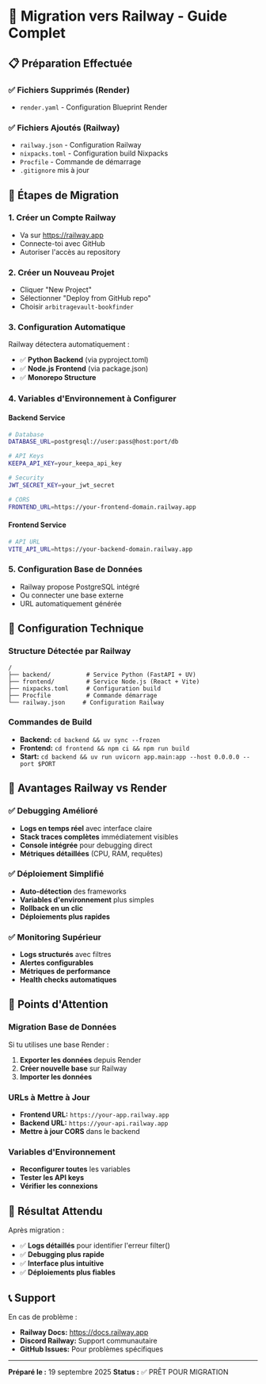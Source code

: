 # 🚂 Migration vers Railway - Guide Complet

## 📋 Préparation Effectuée

### ✅ Fichiers Supprimés (Render)
- `render.yaml` - Configuration Blueprint Render

### ✅ Fichiers Ajoutés (Railway)
- `railway.json` - Configuration Railway
- `nixpacks.toml` - Configuration build Nixpacks
- `Procfile` - Commande de démarrage
- `.gitignore` mis à jour

## 🚀 Étapes de Migration

### 1. Créer un Compte Railway
- Va sur https://railway.app
- Connecte-toi avec GitHub
- Autoriser l'accès au repository

### 2. Créer un Nouveau Projet
- Cliquer "New Project"
- Sélectionner "Deploy from GitHub repo"
- Choisir `arbitragevault-bookfinder`

### 3. Configuration Automatique
Railway détectera automatiquement :
- ✅ **Python Backend** (via pyproject.toml)
- ✅ **Node.js Frontend** (via package.json)
- ✅ **Monorepo Structure**

### 4. Variables d'Environnement à Configurer

#### Backend Service
```bash
# Database
DATABASE_URL=postgresql://user:pass@host:port/db

# API Keys
KEEPA_API_KEY=your_keepa_api_key

# Security
JWT_SECRET_KEY=your_jwt_secret

# CORS
FRONTEND_URL=https://your-frontend-domain.railway.app
```

#### Frontend Service
```bash
# API URL
VITE_API_URL=https://your-backend-domain.railway.app
```

### 5. Configuration Base de Données
- Railway propose PostgreSQL intégré
- Ou connecter une base externe
- URL automatiquement générée

## 🔧 Configuration Technique

### Structure Détectée par Railway
```
/
├── backend/          # Service Python (FastAPI + UV)
├── frontend/         # Service Node.js (React + Vite)
├── nixpacks.toml     # Configuration build
├── Procfile          # Commande démarrage
└── railway.json     # Configuration Railway
```

### Commandes de Build
- **Backend:** `cd backend && uv sync --frozen`
- **Frontend:** `cd frontend && npm ci && npm run build`
- **Start:** `cd backend && uv run uvicorn app.main:app --host 0.0.0.0 --port $PORT`

## 🎯 Avantages Railway vs Render

### ✅ Debugging Amélioré
- **Logs en temps réel** avec interface claire
- **Stack traces complètes** immédiatement visibles
- **Console intégrée** pour debugging direct
- **Métriques détaillées** (CPU, RAM, requêtes)

### ✅ Déploiement Simplifié
- **Auto-détection** des frameworks
- **Variables d'environnement** plus simples
- **Rollback en un clic**
- **Déploiements plus rapides**

### ✅ Monitoring Supérieur
- **Logs structurés** avec filtres
- **Alertes configurables**
- **Métriques de performance**
- **Health checks automatiques**

## 🚨 Points d'Attention

### Migration Base de Données
Si tu utilises une base Render :
1. **Exporter les données** depuis Render
2. **Créer nouvelle base** sur Railway
3. **Importer les données**

### URLs à Mettre à Jour
- **Frontend URL:** `https://your-app.railway.app`
- **Backend URL:** `https://your-api.railway.app`
- **Mettre à jour CORS** dans le backend

### Variables d'Environnement
- **Reconfigurer toutes** les variables
- **Tester les API keys**
- **Vérifier les connexions**

## 🎉 Résultat Attendu

Après migration :
- ✅ **Logs détaillés** pour identifier l'erreur filter()
- ✅ **Debugging plus rapide**
- ✅ **Interface plus intuitive**
- ✅ **Déploiements plus fiables**

## 📞 Support

En cas de problème :
- **Railway Docs:** https://docs.railway.app
- **Discord Railway:** Support communautaire
- **GitHub Issues:** Pour problèmes spécifiques

---
**Préparé le :** 19 septembre 2025
**Status :** ✅ PRÊT POUR MIGRATION